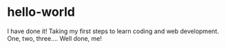 # hello-world
I have done it!  Taking my first steps to learn coding and web development. One, two, three.... Well done, me!

